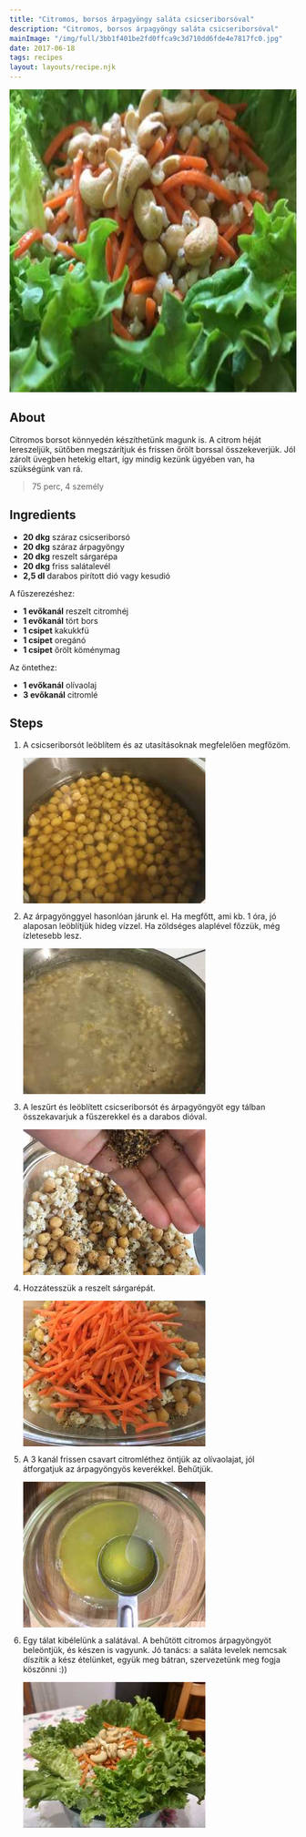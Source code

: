 ```yaml
---
title: "Citromos, borsos árpagyöngy saláta csicseriborsóval"
description: "Citromos, borsos árpagyöngy saláta csicseriborsóval"
mainImage: "/img/full/3bb1f401be2fd0ffca9c3d710dd6fde4e7817fc0.jpg"
date: 2017-06-18
tags: recipes
layout: layouts/recipe.njk
---
```

                            
<p align="center"><a href="https://cookpad.com/hu/receptek/2836113-citromos-borsos-arpagyongy-salata-csicseriborsoval" rel="Recipe source page"><img width="751" height="532" src="/img/full/3bb1f401be2fd0ffca9c3d710dd6fde4e7817fc0.jpg"/></a></p>

## About
<p class="mb-sm">Citromos borsot könnyedén készíthetünk magunk is. A citrom héját lereszeljük, sütőben megszárítjuk és frissen őrölt borssal összekeverjük. Jól zárolt üvegben hetekig eltart, így mindig kezünk ügyében van, ha szükségünk van rá.</p>

> 75 perc, 4 személy 

## Ingredients
* **20 dkg** száraz csicseriborsó
* **20 dkg** száraz árpagyöngy
* **20 dkg** reszelt sárgarépa
* **20 dkg** friss salátalevél
* **2,5 dl** darabos pirított dió vagy kesudió

A fűszerezéshez:
* **1 evőkanál** reszelt citromhéj
* **1 evőkanál** tört bors
* **1 csipet** kakukkfü
* **1 csipet** oregánó
* **1 csipet** őrölt köménymag

Az öntethez:
* **1 evőkanál** olívaolaj
* **3 evőkanál** citromlé

## Steps

1. A csicseriborsót leöblítem és az utasításoknak megfelelően megfőzöm.
 
    <p><img width="320" height="256" align="left" src="/img/full/40f55c6a857151a92c4a69d7146470ace7306395.jpg"/></p><div style="clear: both"/>

2. Az árpagyönggyel hasonlóan járunk el. Ha megfőtt, ami kb. 1 óra, jó alaposan leöblítjük hideg vízzel. Ha zöldséges alaplével főzzük, még ízletesebb lesz.
 
    <p><img width="320" height="256" align="left" src="/img/full/83566637ff9aaa1989ab58a5c364aef281fb402b.jpg"/></p><div style="clear: both"/>

3. A leszűrt és leöblített csicseriborsót és árpagyöngyöt egy tálban összekavarjuk a fűszerekkel és a darabos dióval.
 
    <p><img width="320" height="256" align="left" src="/img/full/a909c156dc04f4d9ea1a74ddd50a9a0f27cc78f2.jpg"/></p><div style="clear: both"/>

4. Hozzátesszük a reszelt sárgarépát.
 
    <p><img width="320" height="256" align="left" src="/img/full/8177f198874f2b4a77767a5363e2dd0510ec7197.jpg"/></p><div style="clear: both"/>

5. A 3 kanál frissen csavart citromléthez öntjük az olívaolajat, jól átforgatjuk az árpagyöngyös keverékkel. Behűtjük.
 
    <p><img width="320" height="256" align="left" src="/img/full/366967a3334acd8356292e0dd2a45ef51eae6a52.jpg"/></p><div style="clear: both"/>

6. Egy tálat kibélelünk a salátával. A behűtött citromos árpagyöngyöt beleöntjük, és készen is vagyunk. Jó tanács: a saláta levelek nemcsak díszítik a kész ételünket, együk meg bátran, szervezetünk meg fogja köszönni :))
 
    <p><img width="320" height="256" align="left" src="/img/full/035a2c509185e2b81067ad475af6b9a73c8b7bad.jpg"/></p><div style="clear: both"/>

